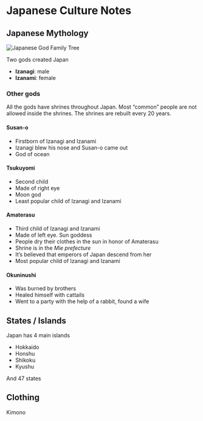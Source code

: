 # Japanese Culture Notes
## Japanese Mythology
![Japanese God Family Tree](http://www.st.rim.or.jp/~cycle/MyKEIZE.gif)

Two gods created Japan
- **Izanagi**: male
- **Izanami**: female
### Other gods
All the gods have shrines throughout Japan. Most “common” people are not allowed inside the shrines. The shrines are rebuilt every 20 years.
#### Susan-o
- Firstborn of Izanagi and Izanami
- Izanagi blew his nose and Susan-o came out
- God of ocean
#### Tsukuyomi 
- Second child 
- Made of right eye 
- Moon god
- Least popular child of Izanagi and Izanami
#### Amaterasu
- Third child of Izanagi and Izanami
- Made of left eye. Sun goddess
- People dry their clothes in the sun in honor of Amaterasu
- Shrine is in the *Mie prefecture*
- It’s believed that emperors of Japan descend from her
- Most popular child of Izanagi and Izanami
#### Okuninushi
- Was burned by brothers
- Healed himself with cattails
- Went to a party with the help of a rabbit, found a wife

## States / Islands
Japan has 4 main islands
- Hokkaido
- Honshu
- Shikoku
- Kyushu

And 47 states

## Clothing
Kimono
